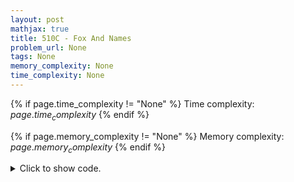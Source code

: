 ```yaml
---
layout: post
mathjax: true
title: 510C - Fox And Names
problem_url: None
tags: None
memory_complexity: None
time_complexity: None
---
```




{% if page.time_complexity != "None" %}
Time complexity: ${{ page.time_complexity }}$
{% endif %}

{% if page.memory_complexity != "None" %}
Memory complexity: ${{ page.memory_complexity }}$
{% endif %}

<details>
<summary>
<p style="display:inline">Click to show code.</p>
</summary>
```cpp
{% raw %}
using namespace std;
using vi = vector<int>;
int const NMAX = 100 + 11;
int n, vis_status[NMAX];
string s[NMAX];
vi g[NMAX], order;
bool toposort(int u)
{
    if (vis_status[u] == 1)
        return false;
    if (vis_status[u] == 2)
        return true;
    vis_status[u] = 1;
    for (int v : g[u])
        if (not toposort(v))
            return false;
    vis_status[u] = 2;
    order.push_back(u);
    return true;
}
bool compare(int i, int j)
{
    int ix = 0, ni = s[i].size(), nj = s[j].size();
    while (ix < ni and ix < nj and s[i][ix] == s[j][ix])
        ++ix;
    if (ix != ni and ix == nj)
        return false;
    else if (ix != ni and ix != nj)
        g[s[i][ix] - 'a'].push_back(s[j][ix] - 'a');
    return true;
}
bool sorteable(void)
{
    for (int i = 0; i < n - 1; ++i)
        for (int j = i + 1; j < n; ++j)
            if (not compare(i, j))
                return false;
    for (int u = 0; u < 26; ++u)
        if (not vis_status[u] and not toposort(u))
            return false;
    return true;
}
int main(void)
{
    cin >> n;
    for (int i = 0; i < n; ++i)
        cin >> s[i];
    if (sorteable())
        for_each(order.rbegin(),
                 order.rend(),
                 [](int cix) { cout << (char)(cix + 'a'); }),
            cout << endl;
    else
        cout << "Impossible" << endl;
    return 0;
}

{% endraw %}
```
</details>

